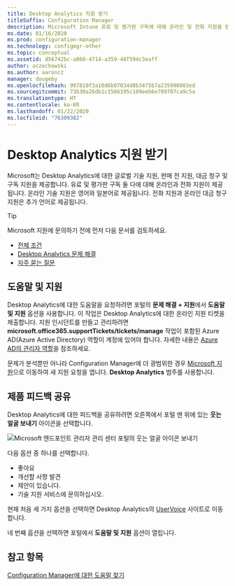 ```yaml
---
title: Desktop Analytics 지원 받기
titleSuffix: Configuration Manager
description: Microsoft Intune 유료 및 평가판 구독에 대해 온라인 및 전화 지원을 받습니다.
ms.date: 01/16/2020
ms.prod: configuration-manager
ms.technology: configmgr-other
ms.topic: conceptual
ms.assetid: d56742bc-a060-4714-a359-48f594c3eaff
author: aczechowski
ms.author: aaroncz
manager: dougeby
ms.openlocfilehash: 997810f3a10d6b07034d8b3475b7a235990803ed
ms.sourcegitcommit: 73b30a26db1c1566195c109eeb6e709707ca9c5a
ms.translationtype: HT
ms.contentlocale: ko-KR
ms.lasthandoff: 01/22/2020
ms.locfileid: "76309382"
---
```

# <a name="get-support-for-desktop-analytics"></a>Desktop Analytics 지원 받기

Microsoft는 Desktop Analytics에 대한 글로벌 기술 지원, 판매 전 지원, 대금 청구 및 구독 지원을 제공합니다. 유료 및 평가판 구독 둘 다에 대해 온라인과 전화 지원이 제공됩니다. 온라인 기술 지원은 영어와 일본어로 제공됩니다. 전화 지원과 온라인 대금 청구 지원은 추가 언어로 제공됩니다.

> [!TIP]
> Microsoft 지원에 문의하기 전에 먼저 다음 문서를 검토하세요.
>
> - [전제 조건](/sccm/desktop-analytics/overview#prerequisites)
> - [Desktop Analytics 문제 해결](/sccm/desktop-analytics/troubleshooting)
> - [자주 묻는 질문](/sccm/desktop-analytics/faq)

## <a name="help-and-support"></a>도움말 및 지원

Desktop Analytics에 대한 도움말을 요청하려면 포털의 **문제 해결 + 지원**에서 **도움말 및 지원** 옵션을 사용합니다. 이 작업은 Desktop Analytics에 대한 온라인 지원 티켓을 제출합니다. 지원 인시던트를 만들고 관리하려면 **microsoft.office365.supportTickets/tickets/manage** 작업이 포함된 Azure AD(Azure Active Directory) 역할이 계정에 있어야 합니다. 자세한 내용은 [Azure AD의 관리자 역할](https://docs.microsoft.com/azure/active-directory/users-groups-roles/directory-assign-admin-roles)을 참조하세요.

문제가 분석뿐만 아니라 Configuration Manager에 더 광범위한 경우 [Microsoft 지원](https://aka.ms/cmcbsupport)으로 이동하여 새 지원 요청을 엽니다. **Desktop Analytics** 범주를 사용합니다.

## <a name="bkmk_feedback"></a> 제품 피드백 공유

<!-- 5451636 -->

Desktop Analytics에 대한 피드백을 공유하려면 오른쪽에서 포털 맨 위에 있는 **웃는 얼굴 보내기** 아이콘을 선택합니다.

![Microsoft 엔드포인트 관리자 관리 센터 포털의 웃는 얼굴 아이콘 보내기](media/5451636-portal-feedback.png)

다음 옵션 중 하나를 선택합니다.

- 좋아요
- 개선할 사항 발견
- 제안이 있습니다.
- 기술 지원 서비스에 문의하십시오.

현재 처음 세 가지 옵션을 선택하면 Desktop Analytics의 [UserVoice](https://configurationmanager.uservoice.com/forums/300492-ideas?category_id=366805) 사이트로 이동합니다.

네 번째 옵션을 선택하면 포털에서 **도움말 및 지원** 옵션이 열립니다.

## <a name="see-also"></a>참고 항목

[Configuration Manager에 대한 도움말 찾기](/configmgr/core/understand/find-help)
